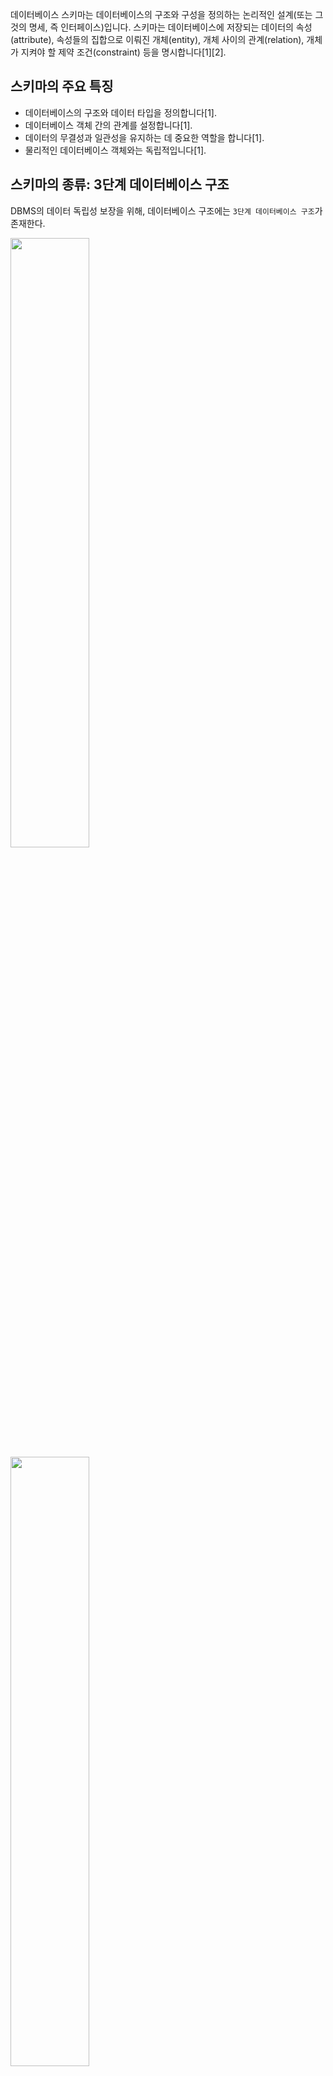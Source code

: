 데이터베이스 스키마는 데이터베이스의 구조와 구성을 정의하는 논리적인 설계(또는 그것의 명세, 즉 인터페이스)입니다. 스키마는 데이터베이스에 저장되는 데이터의 속성(attribute), 속성들의 집합으로 이뤄진 개체(entity), 개체 사이의 관계(relation), 개체가 지켜야 할 제약 조건(constraint) 등을 명시합니다[1][2].

## 스키마의 주요 특징

- 데이터베이스의 구조와 데이터 타입을 정의합니다[1].
- 데이터베이스 객체 간의 관계를 설정합니다[1].
- 데이터의 무결성과 일관성을 유지하는 데 중요한 역할을 합니다[1].
- 물리적인 데이터베이스 객체와는 독립적입니다[1].

## 스키마의 종류: 3단계 데이터베이스 구조

DBMS의 데이터 독립성 보장을 위해, 데이터베이스 구조에는 `3단계 데이터베이스 구조`가 존재한다.

<img src="https://velog.velcdn.com/images/msung99/post/0fb48af0-9016-47ba-9d2b-1ae72261ad47/image.png" width="50%" height="50%"/>

<img src="https://img1.daumcdn.net/thumb/R1280x0/?scode=mtistory2&fname=https%3A%2F%2Fblog.kakaocdn.net%2Fdn%2F1b6Xe%2FbtrsxEXvu6w%2FfDjIjKGnqc4ehVXAsE0KZ0%2Fimg.jpg" width="50%" height="50%"/>

### 1. 외부 스키마 (External Schema)
- 사용자나 응용 프로그램 각자의 관점에서 보는 데이터베이스 구조입니다[2].(view 인터페이스 역할)
- 전체 데이터베이스의 '일부분'만을 표현합니다[2].

### 2. 개념 스키마 (Conceptual Schema)
- 데이터베이스의 전체적인 논리 구조를 나타냅니다[2].(일부분이 아님.)
- 모든 응용 프로그램과 사용자들의 요구사항을 통합한 조직 전체의 데이터베이스 구조입니다[2].

### 3. 내부 스키마 (Internal Schema)
- 저장 장치의 관점에서 데이터베이스의 물리적 저장 구조를 정의합니다[2].
- 실제 데이터 저장 방법, 인덱스, 접근 경로 등을 포함합니다[2].(하지만 직접 저장하는 기능을 갖고 있지는 않음.)
- 내부 스키마에 기술된 내용에 따라 OS의 파일 시스템에 의해 물리적 저장장치에 기록된다.

스키마는 데이터베이스 설계의 핵심 요소로, 데이터의 효율적인 관리와 사용을 가능하게 합니다. 또한 데이터베이스의 일관성, 무결성, 보안성을 유지하는 데 중요한 역할을 합니다.

Citations:
[1] https://everyday-develop-myself.tistory.com/117
[2] https://star7sss.tistory.com/815
[3] https://www.integrate.io/ko/blog/complete-guide-to-database-schema-design-guide-ko/
[4] https://somaz.tistory.com/208
[5] http://terms.tta.or.kr/dictionary/dictionaryView.do?subject=%EB%8D%B0%EC%9D%B4%ED%84%B0%EB%B2%A0%EC%9D%B4%EC%8A%A4+%EC%8A%A4%ED%82%A4%EB%A7%88
[6] https://www.ibm.com/content/dam/connectedassets-adobe-cms/worldwide-content/creative-assets/s-migr/ul/g/64/ea/content-hub-analytic-page-leadspace-short.component.xl.ts=1715199273846.png/content/adobe-cms/kr/ko/topics/database-schema/_jcr_content/root/leadspace?sa=X&ved=2ahUKEwjR--TJ3-2KAxWrrokEHeGDO78Q_B16BAgKEAI